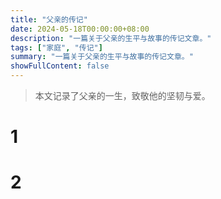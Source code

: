 ```yaml
---
title: "父亲的传记"
date: 2024-05-18T00:00:00+08:00
description: "一篇关于父亲的生平与故事的传记文章。"
tags: ["家庭", "传记"]
summary: "一篇关于父亲的生平与故事的传记文章。"
showFullContent: false
---
```


> 本文记录了父亲的一生，致敬他的坚韧与爱。

# 1

# 2

